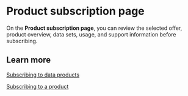 # Product subscription page<a name="hp-catalog-product-subscription-page"></a>

On the **Product subscription page**, you can review the selected offer, product overview, data sets, usage, and support information before subscribing\.

## Learn more<a name="hp-subscriptions-page-learn"></a>

[Subscribing to data products](https://docs.aws.amazon.com/data-exchange/latest/userguide/subscribe-to-data-sets.html?icmpid=docs_data-exchange_help_panel_hp-subscriptions-page)

[Subscribing to a product](https://docs.aws.amazon.com/data-exchange/latest/userguide/subscribing-to-product.html)
